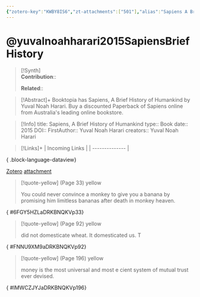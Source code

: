 ```yaml
---
{"zotero-key":"KWBY8IS6","zt-attachments":["501"],"alias":"Sapiens A Brief History of Humankind","keywords":["Biological Evolution","Human","Human Evolution","Social Structures","Anthropology"],"FirstAuthor":"[[ Yuval Noah Harari]]","tags":["source/book"],"dg-publish":true,"Status":"Read","permalink":"/sources/books/yuvalnoahharari2015-sapiens-brief-history/","dgPassFrontmatter":true}
---
```


# @yuvalnoahharari2015SapiensBriefHistory

>[!Synth]  
>**Contribution**::  
>  
>**Related**:: 
>  

> [!Abstract]+
> Booktopia has Sapiens, A Brief History of Humankind by Yuval Noah Harari. Buy a discounted Paperback of Sapiens online from Australia's leading online bookstore.

> [!Info]
> title: Sapiens, A Brief History of Humankind
> type:: Book
> date:: 2015
> DOI:: 
> FirstAuthor:: Yuval Noah Harari
> creators:: Yuval Noah Harari

> [!Links]+
>  | Incoming Links |
> | -------------- |
> 
{ .block-language-dataview}


[Zotero](zotero://select/library/items/KWBY8IS6) [attachment](file:///Users/nathanmaxwell/Zotero/storage/DRKBNQKV/yuvalnoahharari2015-SapiensBriefHistory.pdf)

> [!quote-yellow] (Page 33) yellow
> 
> You could never convince a monkey to give you a banana by promising him limitless bananas after death in monkey heaven.
>
{ #6FGY5HZLaDRKBNQKVp33}


> [!quote-yellow] (Page 92) yellow
> 
> did not domesticate wheat. It domesticated us. T
>
{ #FNNU9XM9aDRKBNQKVp92}


> [!quote-yellow] (Page 196) yellow
> 
> money is the most universal and most e cient system of mutual trust ever devised.
>
{ #IMWCZJYJaDRKBNQKVp196}

